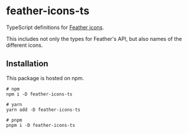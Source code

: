 # feather-icons-ts
TypeScript definitions for [Feather icons](https://github.com/feathericons/feather).

This includes not only the types for Feather's API, but also names of the different icons.

## Installation

This package is hosted on npm.

```
# npm
npm i -D feather-icons-ts

# yarn
yarn add -D feather-icons-ts

# pnpm
pnpm i -D feather-icons-ts
```
